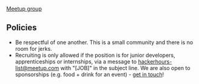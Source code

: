 [Meetup group](http://www.meetup.com/hackerhours/)

## Policies

* Be respectful of one another.  This is a small community and there is no room for jerks.
* Recruiting is only allowed if the position is for junior developers, apprenticeships or internships, via a message to hackerhours-list@meetup.com with "[JOB]" in the subject line.  We are also open to sponsorships (e.g. food + drink for an event) - [get in touch](https://github.com/afeld/hackerhours.org/wiki/About#contact)!
